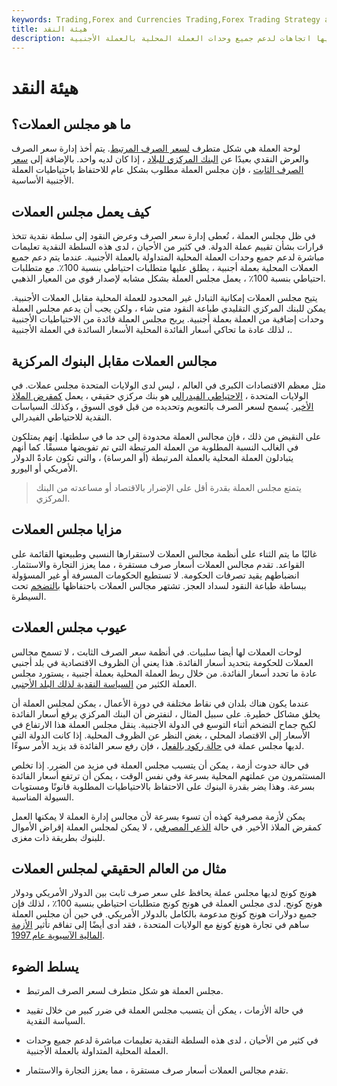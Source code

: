 ```yaml
---
keywords: Trading,Forex and Currencies Trading,Forex Trading Strategy and Education,Strategy and Education
title: هيئة النقد
description: لوحة العملة هي شكل متطرف لسعر الصرف المرتبط. في كثير من الأحيان ، لديها اتجاهات لدعم جميع وحدات العملة المحلية بالعملة الأجنبية.
---
```


# هيئة النقد
## ما هو مجلس العملات؟

لوحة العملة هي شكل متطرف [لسعر الصرف المرتبط](/currency-peg). يتم أخذ إدارة سعر الصرف والعرض النقدي بعيدًا عن [البنك المركزي للبلاد](/centralbank) ، إذا كان لديه واحد. بالإضافة إلى [سعر الصرف الثابت](/fixedexchangerate) ، فإن مجلس العملة مطلوب بشكل عام للاحتفاظ باحتياطيات العملة الأجنبية الأساسية.

## كيف يعمل مجلس العملات

في ظل مجلس العملة ، تُعطى إدارة سعر الصرف وعرض النقود إلى سلطة نقدية تتخذ قرارات بشأن تقييم عملة الدولة. في كثير من الأحيان ، لدى هذه السلطة النقدية تعليمات مباشرة لدعم جميع وحدات العملة المحلية المتداولة بالعملة الأجنبية. عندما يتم دعم جميع العملات المحلية بعملة أجنبية ، يطلق عليها متطلبات احتياطي بنسبة 100٪. مع متطلبات احتياطي بنسبة 100٪ ، يعمل مجلس العملة بشكل مشابه لإصدار قوي من المعيار الذهبي.

يتيح مجلس العملات إمكانية التبادل غير المحدود للعملة المحلية مقابل العملات الأجنبية. يمكن للبنك المركزي التقليدي طباعة النقود متى شاء ، ولكن يجب أن يدعم مجلس العملة وحدات إضافية من العملة بعملة أجنبية. يربح مجلس العملة فائدة من الاحتياطيات الأجنبية ، لذلك عادة ما تحاكي أسعار الفائدة المحلية الأسعار السائدة في العملة الأجنبية.

## مجالس العملات مقابل البنوك المركزية

مثل معظم الاقتصادات الكبرى في العالم ، ليس لدى الولايات المتحدة مجلس عملات. في الولايات المتحدة ، [الاحتياطي الفيدرالي](/federalreservebank) هو بنك مركزي حقيقي ، يعمل [كمقرض الملاذ الأخير](/lenderoflastresort). يُسمح لسعر الصرف بالتعويم وتحديده من قبل قوى السوق ، وكذلك السياسات النقدية للاحتياطي الفيدرالي.

على النقيض من ذلك ، فإن مجالس العملة محدودة إلى حد ما في سلطتها. إنهم يمتلكون في الغالب النسبة المطلوبة من العملة المرتبطة التي تم تفويضها مسبقًا. كما أنهم يتبادلون العملة المحلية بالعملة المرتبطة (أو المرساة) ، والتي تكون عادةً الدولار الأمريكي أو اليورو.

> يتمتع مجلس العملة بقدرة أقل على الإضرار بالاقتصاد أو مساعدته من البنك المركزي.

>

## مزايا مجلس العملات

غالبًا ما يتم الثناء على أنظمة مجالس العملات لاستقرارها النسبي وطبيعتها القائمة على القواعد. تقدم مجالس العملات أسعار صرف مستقرة ، مما يعزز التجارة والاستثمار. انضباطهم يقيد تصرفات الحكومة. لا تستطيع الحكومات المسرفة أو غير المسؤولة ببساطة طباعة النقود لسداد العجز. تشتهر مجالس العملات باحتفاظها [بالتضخم](/inflation) تحت السيطرة.

## عيوب مجلس العملات

لوحات العملات لها أيضا سلبيات. في أنظمة سعر الصرف الثابت ، لا تسمح مجالس العملات للحكومة بتحديد أسعار الفائدة. هذا يعني أن الظروف الاقتصادية في بلد أجنبي عادة ما تحدد أسعار الفائدة. من خلال ربط العملة المحلية بعملة أجنبية ، يستورد مجلس العملة الكثير من [السياسة النقدية لذلك البلد الأجنبي](/monetarypolicy).

عندما يكون هناك بلدان في نقاط مختلفة في دورة الأعمال ، يمكن لمجلس العملة أن يخلق مشاكل خطيرة. على سبيل المثال ، لنفترض أن البنك المركزي يرفع أسعار الفائدة لكبح جماح التضخم أثناء التوسع في الدولة الأجنبية. ينقل مجلس العملة هذا الارتفاع في الأسعار إلى الاقتصاد المحلي ، بغض النظر عن الظروف المحلية. إذا كانت الدولة التي لديها مجلس عملة في [حالة ركود بالفعل](/recession) ، فإن رفع سعر الفائدة قد يزيد الأمر سوءًا.

في حالة حدوث أزمة ، يمكن أن يتسبب مجلس العملة في مزيد من الضرر. إذا تخلص المستثمرون من عملتهم المحلية بسرعة وفي نفس الوقت ، يمكن أن ترتفع أسعار الفائدة بسرعة. وهذا يضر بقدرة البنوك على الاحتفاظ بالاحتياطيات المطلوبة قانونًا ومستويات السيولة المناسبة.

يمكن لأزمة مصرفية كهذه أن تسوء بسرعة لأن مجالس إدارة العملة لا يمكنها العمل كمقرض الملاذ الأخير. في حالة [الذعر المصرفي](/bankrun) ، لا يمكن لمجلس العملة إقراض الأموال للبنوك بطريقة ذات مغزى.

## مثال من العالم الحقيقي لمجلس العملات

هونج كونج لديها مجلس عملة يحافظ على سعر صرف ثابت بين الدولار الأمريكي ودولار هونج كونج. لدى مجلس العملة في هونج كونج متطلبات احتياطي بنسبة 100٪ ، لذلك فإن جميع دولارات هونج كونج مدعومة بالكامل بالدولار الأمريكي. في حين أن مجلس العملة ساهم في تجارة هونغ كونغ مع الولايات المتحدة ، فقد أدى أيضًا إلى تفاقم تأثير [الأزمة المالية الآسيوية عام 1997](/asian-financial-crisis).

## يسلط الضوء

- مجلس العملة هو شكل متطرف لسعر الصرف المرتبط.

- في حالة الأزمات ، يمكن أن يتسبب مجلس العملة في ضرر كبير من خلال تقييد السياسة النقدية.

- في كثير من الأحيان ، لدى هذه السلطة النقدية تعليمات مباشرة لدعم جميع وحدات العملة المحلية المتداولة بالعملة الأجنبية.

- تقدم مجالس العملات أسعار صرف مستقرة ، مما يعزز التجارة والاستثمار.

